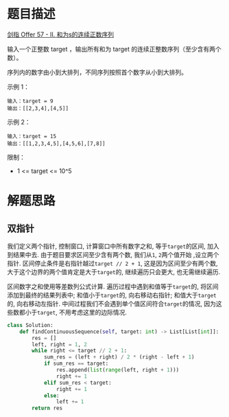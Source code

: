 # 题目描述

[剑指 Offer 57 - II. 和为s的连续正数序列](https://leetcode-cn.com/problems/he-wei-sde-lian-xu-zheng-shu-xu-lie-lcof/)

输入一个正整数 target ，输出所有和为 target 的连续正整数序列（至少含有两个数）。

序列内的数字由小到大排列，不同序列按照首个数字从小到大排列。

示例 1：
```
输入：target = 9
输出：[[2,3,4],[4,5]]
```

示例 2：
```
输入：target = 15
输出：[[1,2,3,4,5],[4,5,6],[7,8]]
```

限制：

- 1 <= target <= 10^5

# 解题思路

## 双指针

我们定义两个指针, 控制窗口, 计算窗口中所有数字之和, 等于`target`的区间, 加入到结果中去. 由于题目要求区间至少含有两个数, 我们从`1`, `2`两个值开始 ,设立两个指针. 区间停止条件是右指针越过`target // 2 + 1`, 这是因为区间至少有两个数, 大于这个边界的两个值肯定是大于`target`的, 继续遍历只会更大, 也无需继续遍历.

区间数字之和使用等差数列公式计算. 遍历过程中遇到和值等于`target`的, 将区间添加到最终的结果列表中; 和值小于`target`的, 向右移动右指针; 和值大于`target`的, 向右移动左指针. 中间过程我们不会遇到单个值区间符合`target`的情况, 因为这些数都小于`target`, 不用考虑这里的边际情况.

```python
class Solution:
    def findContinuousSequence(self, target: int) -> List[List[int]]:
        res = []
        left, right = 1, 2
        while right <= target // 2 + 1:
            sum_res = (left + right) / 2 * (right - left + 1)
            if sum_res == target:
                res.append(list(range(left, right + 1)))
                right += 1
            elif sum_res < target:
                right += 1
            else:
                left += 1
        return res
```
